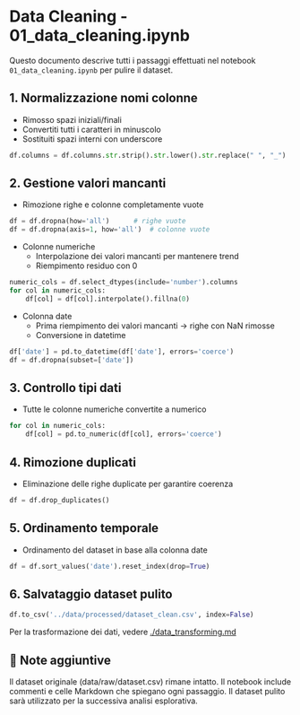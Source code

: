 # Data Cleaning - 01_data_cleaning.ipynb

Questo documento descrive tutti i passaggi effettuati nel notebook `01_data_cleaning.ipynb` per pulire il dataset.

## 1. Normalizzazione nomi colonne
- Rimosso spazi iniziali/finali
- Convertiti tutti i caratteri in minuscolo
- Sostituiti spazi interni con underscore
```python
df.columns = df.columns.str.strip().str.lower().str.replace(" ", "_")
```

## 2. Gestione valori mancanti
- Rimozione righe e colonne completamente vuote
```python
df = df.dropna(how='all')      # righe vuote
df = df.dropna(axis=1, how='all')  # colonne vuote
```
- Colonne numeriche
    - Interpolazione dei valori mancanti per mantenere trend
    - Riempimento residuo con 0
```python
numeric_cols = df.select_dtypes(include='number').columns
for col in numeric_cols:
    df[col] = df[col].interpolate().fillna(0)
```

- Colonna date
    - Prima riempimento dei valori mancanti → righe con NaN rimosse
    - Conversione in datetime
```python
df['date'] = pd.to_datetime(df['date'], errors='coerce')
df = df.dropna(subset=['date'])
```

## 3. Controllo tipi dati
- Tutte le colonne numeriche convertite a numerico
```python
for col in numeric_cols:
    df[col] = pd.to_numeric(df[col], errors='coerce')
```

## 4. Rimozione duplicati
- Eliminazione delle righe duplicate per garantire coerenza
```python
df = df.drop_duplicates()
```

## 5. Ordinamento temporale
- Ordinamento del dataset in base alla colonna date
```python
df = df.sort_values('date').reset_index(drop=True)
```

## 6. Salvataggio dataset pulito
```python
df.to_csv('../data/processed/dataset_clean.csv', index=False)
```


Per la trasformazione dei dati, vedere [./data_transforming.md](./data_transforming.md)



## 🔹 Note aggiuntive
Il dataset originale (data/raw/dataset.csv) rimane intatto.
Il notebook include commenti e celle Markdown che spiegano ogni passaggio.
Il dataset pulito sarà utilizzato per la successiva analisi esplorativa.
